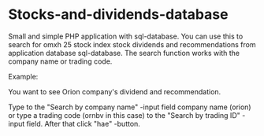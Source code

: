 # Stocks-and-dividends-database
Small and simple PHP application with sql-database. You can use this to search for omxh 25 stock index stock
dividends and recommendations from application database sql-database. The search function works with the company name or trading code.

Example:

You want to see Orion company's dividend and recommendation.

Type to the "Search by company name" -input field company name (orion) or type a trading code (ornbv in this case) to the
"Search by trading ID" -input field. After that click "hae" -button.



